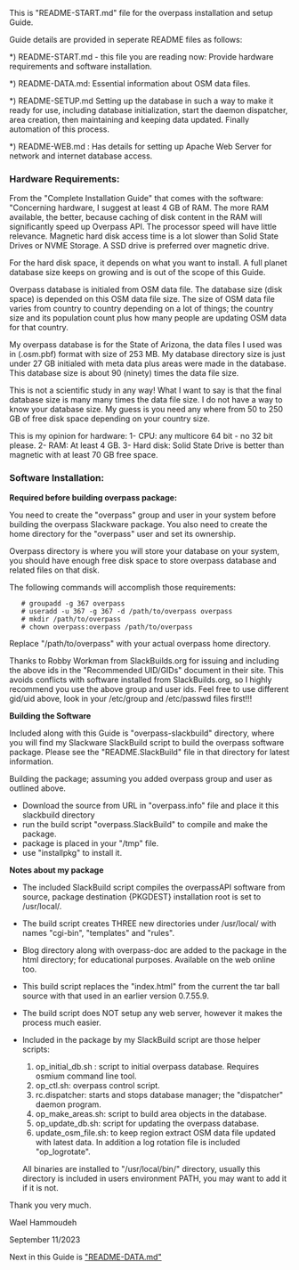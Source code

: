 This is "README-START.md" file for the overpass installation and setup Guide.

Guide details are provided in seperate README files as follows:

 *) README-START.md - this file you are reading now:
     Provide hardware requirements and software installation.

 *) README-DATA.md:
     Essential information about OSM data files.

 *) README-SETUP.md
     Setting up the database in such a way to make it ready for use, including database
     initialization, start the daemon dispatcher, area creation, then maintaining and
     keeping data updated. Finally automation of this process.

  *) README-WEB.md :
      Has details for setting up Apache Web Server for network and internet database
      access.

### Hardware Requirements:

From the "Complete Installation Guide" that comes with the software:
 "Concerning hardware, I suggest at least 4 GB of RAM. The more RAM available,
 the better, because caching of disk content in the RAM will significantly speed
 up Overpass API. The processor speed will have little relevance. Magnetic hard disk
 access time is a lot slower than Solid State Drives or NVME Storage. A SSD drive is
 preferred over magnetic drive.

 For the hard disk space, it depends on what you want to install. A full planet database
 size keeps on growing and is out of the scope of this Guide.

Overpass database is initialed from OSM data file. The database size (disk space) is
depended on this OSM data file size. The size of OSM data file varies from country to
country depending on a lot of things; the country size and its population count plus
how many people are updating OSM data for that country.

My overpass database is for the State of Arizona, the data files I used was in (.osm.pbf)
format with size of 253 MB. My database directory size is just under 27 GB  initialed with
meta data plus areas were made in the database. This database size is about 90 (ninety)
times the data file size.

This is not a scientific study in any way! What I want to say is that the final database
size is many many times the data file size. I do not have a way to know your database size.
My guess is you need any where from 50 to 250 GB of free disk space depending on
your country size.

This is my opinion for hardware:
  1- CPU: any multicore 64 bit - no 32 bit please.
  2- RAM: At least 4 GB.
  3- Hard disk: Solid State Drive is better than magnetic with at least 70 GB free space.

### Software Installation:

**Required before building overpass package:**

You need to create the "overpass" group and user in your system before building
the overpass Slackware package. You also need to create the home directory for the
"overpass" user and set its ownership.

Overpass directory is where you will store your database on your system, you should
have enough free disk space to store overpass database and related files on that disk.

The following commands will accomplish those requirements:
```
   # groupadd -g 367 overpass
   # useradd -u 367 -g 367 -d /path/to/overpass overpass
   # mkdir /path/to/overpass
   # chown overpass:overpass /path/to/overpass
```
Replace "/path/to/overpass" with your actual overpass home directory.

Thanks to Robby Workman from SlackBuilds.org for issuing and including the
above ids in the "Recommended UID/GIDs" document in their site. This avoids
conflicts with software installed from SlackBuilds.org, so I highly recommend
you use the above group and user ids. Feel free to use different gid/uid above,
look in your /etc/group and /etc/passwd files first!!!

**Building the Software**

Included along with this Guide is "overpass-slackbuild" directory, where you will find
my Slackware SlackBuild script to build the overpass software package. Please see the
"README.SlackBuild" file in that directory for latest information.

Building the package; assuming you added overpass group and user as outlined above.

  - Download the source from URL in "overpass.info" file and place it this slackbuild directory
  - run the build script "overpass.SlackBuild" to compile and make the package.
  - package is placed in your "/tmp" file.
  - use "installpkg" to install it.

**Notes about my package**

 - The included SlackBuild script compiles the overpassAPI software from source,
   package destination {PKGDEST} installation root is set to /usr/local/.
 - The build script creates THREE new directories under /usr/local/ with names
   "cgi-bin", "templates" and "rules".
 - Blog directory along with overpass-doc are added to the package in the
   html directory; for educational purposes. Available on the web online too.
 - This build script replaces the "index.html" from the current the tar ball source
    with that used in an earlier version 0.7.55.9.
 - The build script does NOT setup any web server, however it makes the process
   much easier.
 - Included in the package by my SlackBuild script are those helper scripts:
   1) op_initial_db.sh : script to initial overpass database. Requires osmium command line tool.
   2) op_ctl.sh: overpass control script.
   3) rc.dispatcher: starts and stops database manager; the "dispatcher" daemon program.
   4) op_make_areas.sh: script to build area objects in the database.
   5) op_update_db.sh: script for updating the overpass database.
   6) update_osm_file.sh: to keep region extract OSM data file updated with latest data.
   In addition a log rotation file is included "op_logrotate".

   All binaries are installed to "/usr/local/bin/" directory, usually this directory is included
   in users environment PATH, you may want to add it if it is not.

Thank you very much.

Wael Hammoudeh

September 11/2023

Next in this Guide is ["README-DATA.md"](https://github.com/waelhammoudeh/overpass-4-slackware/Guide/README-DATA.md)
